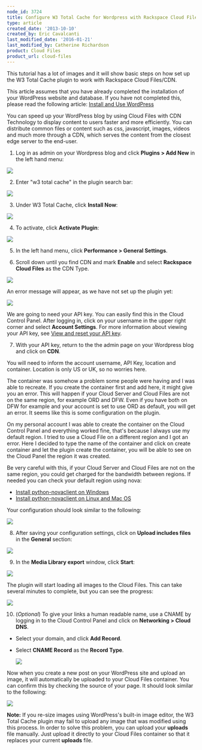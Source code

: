 ```yaml
---
node_id: 3724
title: Configure W3 Total Cache for Wordpress with Rackspace Cloud Files / CDN
type: article
created_date: '2013-10-10'
created_by: Eric Cavalcanti
last_modified_date: '2016-01-21'
last_modified_by: Catherine Richardson
product: Cloud Files
product_url: cloud-files
---
```


This tutorial has a lot of images and it will show basic steps on how
set up the W3 Total Cache plugin to work with Rackspace Cloud Files/CDN.

This article assumes that you have already completed the installation of
your WordPress website and database. If you have not completed this,
please read the following article: [Install and Use WordPress](/how-to/installing-wordpress-on-cloud-sites "/how-to/installing-wordpress-on-cloud-sites")

You can speed up your WordPress blog by using Cloud Files with CDN
Technology to display content to users faster and more efficiently. You
can distribute common files or content such as css, javascript, images,
videos and much more through a CDN, which serves the content from the
closest edge server to the end-user.

1. Log in as admin on your Wordpress blog and click **Plugins > Add New** in the left hand menu:

  ![](https://b9002618969a676fa5e9-329656694c46da9401f89a96a819e8df.ssl.cf5.rackcdn.com/cloud%20files/files-configure-w3-total-1.png)

2. Enter "w3 total cache" in the plugin search bar:

  ![](https://b9002618969a676fa5e9-329656694c46da9401f89a96a819e8df.ssl.cf5.rackcdn.com/cloud%20files/files-configure-w3-total-2.png)

3. Under W3 Total Cache, click **Install Now**:

  ![](https://b9002618969a676fa5e9-329656694c46da9401f89a96a819e8df.ssl.cf5.rackcdn.com/cloud%20files/files-configure-w3-total-3.png)

4. To activate, click **Activate Plugin**:

  ![](https://b9002618969a676fa5e9-329656694c46da9401f89a96a819e8df.ssl.cf5.rackcdn.com/cloud%20files/files-configure-w3-total-4.png)

5. In the left hand menu, click **Performance > General Settings**.

6. Scroll down until you find CDN and mark **Enable** and select **Rackspace Cloud Files** as the CDN Type.

  ![](https://b9002618969a676fa5e9-329656694c46da9401f89a96a819e8df.ssl.cf5.rackcdn.com/cloud%20files/files-configure-w3-total-6.png)

  An error message will appear, as we have not set up the plugin yet:

  ![](https://b9002618969a676fa5e9-329656694c46da9401f89a96a819e8df.ssl.cf5.rackcdn.com/cloud%20files/files-configure-w3-total-7.png)

  We are going to need your API key. You can easily find this in the Cloud Control Panel. After logging in, click on your username in the upper right corner and select **Account Settings**. For more information about viewing your API key, see [View and reset your API key](/how-to/view-and-reset-your-api-key).

7. With your API key, return to the the admin page on your Wordpress blog and click on **CDN**.

  You will need to inform the account username, API Key, location and container. Location is only US or UK, so no worries here.

  The container was somehow a problem some people were having and I was able to recreate. If you create the container first and add here, it might give you an error. This will happen if your Cloud Server and Cloud Files are not on the same region, for example ORD and DFW. Even if you have both on DFW for example and your account is set to use ORD as default, you will get an error. It seems like this is some configuration on the plugin.

  On my personal account I was able to create the container on the Cloud Control Panel and everything worked fine, that's because I always use my default region. I tried to use a Cloud File on a different region and I got an error. Here I decided to type the name of the container and click on create container and let the plugin create the container, you will be able to see on the Cloud Panel the region it was created.

  Be very careful with this, if your Cloud Server and Cloud Files are not on the same region, you could get charged for the bandwidth between regions. If needed you can check your default region using nova:

  -  [Install python-novaclient on Windows](/how-to/installing-python-novaclient-on-windows)
  -  [Install python-novaclient on Linux and Mac OS](/how-to/installing-python-novaclient-on-linux-and-mac-os)

  Your configuration should look similar to the following:

  ![](https://b9002618969a676fa5e9-329656694c46da9401f89a96a819e8df.ssl.cf5.rackcdn.com/cloud%20files/files-configure-w3-total-9.png)

8. After saving your configuration settings, click on **Upload includes files** in the **General** section:

  ![](https://b9002618969a676fa5e9-329656694c46da9401f89a96a819e8df.ssl.cf5.rackcdn.com/cloud%20files/files-configure-w3-total-10.png)

9. In the **Media Library export** window, click **Start**:

  ![](https://b9002618969a676fa5e9-329656694c46da9401f89a96a819e8df.ssl.cf5.rackcdn.com/cloud%20files/files-configure-w3-total-11.png)

  The plugin will start loading all images to the Cloud Files. This can take several minutes to complete, but you can see the progress:

  ![](https://b9002618969a676fa5e9-329656694c46da9401f89a96a819e8df.ssl.cf5.rackcdn.com/cloud%20files/files-configure-w3-total-12.png)

10. (*Optional*) To give your links a human readable name, use a CNAME by logging in to the Cloud Control Panel and click on **Networking > Cloud DNS**.

  - Select your domain, and click **Add Record**.
  - Select **CNAME Record** as the **Record Type**.

     ![](https://b9002618969a676fa5e9-329656694c46da9401f89a96a819e8df.ssl.cf5.rackcdn.com/cloud%20files/files-configure-w3-total-13.png)

Now when you create a new post on your WordPress site and upload an image, it will automatically be uploaded to your Cloud Files container. You can confirm this by checking the source of your page. It should look similar to the following:

![](https://b9002618969a676fa5e9-329656694c46da9401f89a96a819e8df.ssl.cf5.rackcdn.com/cloud%20files/files-configure-w3-total-14.png)

**Note:** If you re-size images using WordPress's built-in image editor, the W3 Total Cache plugin may fail to upload any image that was modified using this process. In order to solve this problem, you can upload your **uploads** file manually. Just upload it directly to your Cloud Files container so that it replaces your current **uploads** file.
